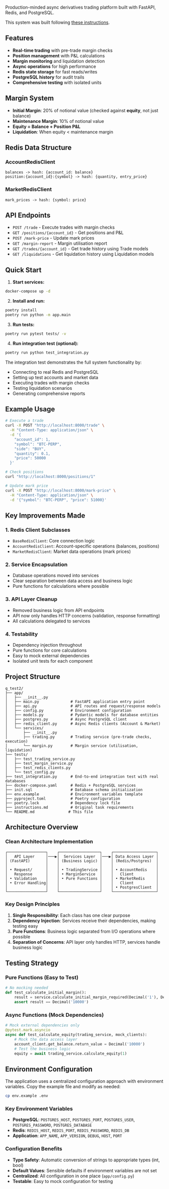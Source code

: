 Production-minded async derivatives trading platform built with FastAPI, Redis, and PostgreSQL.

This system was built following [these instructions](instructions.md).


## Features

- **Real-time trading** with pre-trade margin checks
- **Position management** with P&L calculations  
- **Margin monitoring** and liquidation detection
- **Async operations** for high performance
- **Redis state storage** for fast reads/writes
- **PostgreSQL history** for audit trails
- **Comprehensive testing** with isolated units

## Margin System

- **Initial Margin**: 20% of notional value (checked against **equity**, not just balance)
- **Maintenance Margin**: 10% of notional value  
- **Equity = Balance + Position P&L**
- **Liquidation**: When equity < maintenance margin

## Redis Data Structure

### AccountRedisClient
```
balances -> hash: {account_id: balance}
position:{account_id}:{symbol} -> hash: {quantity, entry_price}
```

### MarketRedisClient  
```
mark_prices -> hash: {symbol: price}
```

## API Endpoints

- `POST /trade` - Execute trades with margin checks
- `GET /positions/{account_id}` - Get positions and P&L
- `POST /mark-price` - Update mark prices
- `GET /margin-report` - Margin utilisation report
- `GET /trades/{account_id}` - Get trade history using Trade models
- `GET /liquidations` - Get liquidation history using Liquidation models


## Quick Start

1. **Start services:**
```bash
docker-compose up -d
```

2. **Install and run:**
```bash
poetry install
poetry run python -m app.main
```

3. **Run tests:**
```bash
poetry run pytest tests/ -v
```

4. **Run integration test (optional):**
```bash
poetry run python test_integration.py
```

The integration test demonstrates the full system functionality by:
- Connecting to real Redis and PostgreSQL
- Setting up test accounts and market data
- Executing trades with margin checks
- Testing liquidation scenarios
- Generating comprehensive reports

## Example Usage

```bash
# Execute a trade
curl -X POST "http://localhost:8000/trade" \
  -H "Content-Type: application/json" \
  -d '{
    "account_id": 1,
    "symbol": "BTC-PERP", 
    "side": "BUY",
    "quantity": 0.1,
    "price": 50000
  }'

# Check positions  
curl "http://localhost:8000/positions/1"

# Update mark price
curl -X POST "http://localhost:8000/mark-price" \
  -H "Content-Type: application/json" \
  -d '{"symbol": "BTC-PERP", "price": 51000}'
```

## Key Improvements Made

### 1. **Redis Client Subclasses**
- `BaseRedisClient`: Core connection logic
- `AccountRedisClient`: Account-specific operations (balances, positions)
- `MarketRedisClient`: Market data operations (mark prices)

### 2. **Service Encapsulation**  
- Database operations moved into services
- Clear separation between data access and business logic
- Pure functions for calculations where possible

### 3. **API Layer Cleanup**
- Removed business logic from API endpoints
- API now only handles HTTP concerns (validation, response formatting)
- All calculations delegated to services

### 4. **Testability**
- Dependency injection throughout
- Pure functions for core calculations
- Easy to mock external dependencies
- Isolated unit tests for each component


## Project Structure

```plaintext
q_test2/
├── app/
│   ├── __init__.py
│   ├── main.py              # FastAPI application entry point
│   ├── api.py               # API routes and request/response models
│   ├── config.py            # Environment configuration
│   ├── models.py            # Pydantic models for database entities
│   ├── postgres.py          # Async PostgreSQL client
│   ├── redis_client.py      # Async Redis clients (Account & Market)
│   └── services/
│       ├── __init__.py
│       ├── trading.py       # Trading service (pre-trade checks, execution)
│       └── margin.py        # Margin service (utilisation, liquidation)
├── tests/
│   ├── test_trading_service.py
│   ├── test_margin_service.py
│   ├── test_redis_clients.py
│   └── test_config.py
├── test_integration.py      # End-to-end integration test with real databases
├── docker-compose.yaml      # Redis + PostgreSQL services
├── init.sql                 # Database schema initialization
├── env.example              # Environment variables template
├── pyproject.toml           # Poetry configuration
├── poetry.lock              # Dependency lock file
├── instructions.md          # Original task requirements
└── README.md               # This file
```

## Architecture Overview

### Clean Architecture Implementation
```
┌─────────────────┐    ┌──────────────────┐    ┌───────────────────┐
│   API Layer     │───▶│  Services Layer  │───▶│ Data Access Layer │
│ (FastAPI)       │    │ (Business Logic) │    │ (Redis/Postgres)  │
│                 │    │                  │    │                   │
│ • Request/      │    │ • TradingService │    │ • AccountRedis    │
│   Response      │    │ • MarginService  │    │   Client          │
│ • Validation    │    │ • Pure Functions │    │ • MarketRedis     │
│ • Error Handling│    │                  │    │   Client          │
│                 │    │                  │    │ • PostgresClient  │
└─────────────────┘    └──────────────────┘    └───────────────────┘
```

### Key Design Principles

1. **Single Responsibility**: Each class has one clear purpose
2. **Dependency Injection**: Services receive their dependencies, making testing easy
3. **Pure Functions**: Business logic separated from I/O operations where possible
4. **Separation of Concerns**: API layer only handles HTTP, services handle business logic

## Testing Strategy

### Pure Functions (Easy to Test)
```python
# No mocking needed
def test_calculate_initial_margin():
    result = service.calculate_initial_margin_required(Decimal('1'), Decimal('50000'))
    assert result == Decimal('10000')
```

### Async Functions (Mock Dependencies)
```python  
# Mock external dependencies only
@pytest.mark.asyncio
async def test_calculate_equity(trading_service, mock_clients):
    # Mock the data access layer
    account_client.get_balance.return_value = Decimal('10000')
    # Test the business logic
    equity = await trading_service.calculate_equity(1)
```

## Environment Configuration

The application uses a centralized configuration approach with environment variables. Copy the example file and modify as needed:

```bash
cp env.example .env
```

### Key Environment Variables

- **PostgreSQL**: `POSTGRES_HOST`, `POSTGRES_PORT`, `POSTGRES_USER`, `POSTGRES_PASSWORD`, `POSTGRES_DATABASE`
- **Redis**: `REDIS_HOST`, `REDIS_PORT`, `REDIS_PASSWORD`, `REDIS_DB`
- **Application**: `APP_NAME`, `APP_VERSION`, `DEBUG`, `HOST`, `PORT`

### Configuration Benefits

- **Type Safety**: Automatic conversion of strings to appropriate types (int, bool)
- **Default Values**: Sensible defaults if environment variables are not set
- **Centralized**: All configuration in one place (`app/config.py`)
- **Testable**: Easy to mock configuration for testing